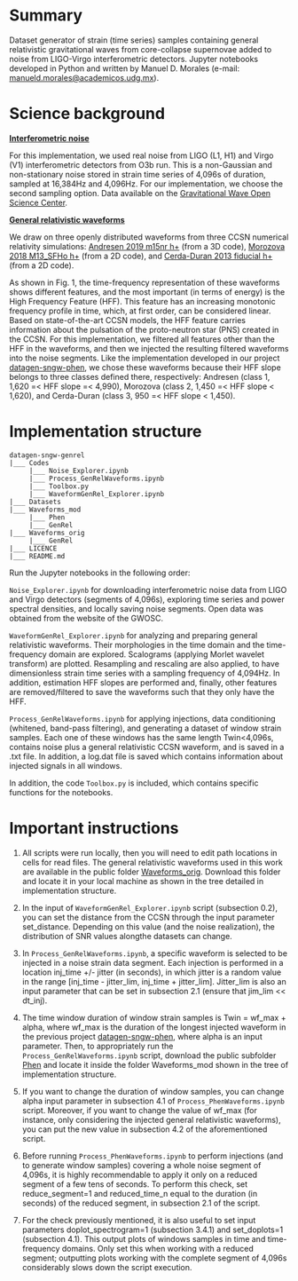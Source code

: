 # Summary

Dataset generator of strain (time series) samples containing general relativistic gravitational waves from core-collapse supernovae added to noise from LIGO-Virgo interferometric detectors. Jupyter notebooks developed in Python and written by Manuel D. Morales (e-mail: <manueld.morales@academicos.udg.mx>).


# Science background

<b><ins>Interferometric noise</ins></b>

For this implementation, we used real noise from LIGO (L1, H1) and Virgo (V1) interferometric detectors from O3b run. This is a non-Gaussian and non-stationary noise stored in strain time series of 4,096s of duration, sampled at 16,384Hz and 4,096Hz. For our implementation, we choose the second sampling option. Data available on the [Gravitational Wave Open Science Center](https://gwosc.org/).

<b><ins>General relativistic waveforms</ins></b>

We draw on three openly distributed waveforms from three CCSN numerical relativity simulations: [Andresen 2019 m15nr h+](https://doi.org/10.1093/mnras/stz990) (from a 3D code), [Morozova 2018 M13_SFHo h+](https://doi.org/10.3847/1538-4357/aac5f1) (from a 2D code), and [Cerda-Duran 2013 fiducial h+](https://iopscience.iop.org/article/10.1088/2041-8205/779/2/L18) (from a 2D code).

As shown in Fig. 1, the time-frequency representation of these waveforms shows different features, and the most important (in terms of energy) is the High Frequency Feature (HFF). This feature has an increasing monotonic frequency profile in time, which, at first order, can be considered linear. Based on state-of-the-art CCSN models, the HFF feature carries information about the pulsation of the proto-neutron star (PNS) created in the CCSN. For this implementation, we filtered all features other than the HFF in the waveforms, and then we injected the resulting filtered waveforms into the noise segments. Like the implementation developed in our project [datagen-sngw-phen](https://github.com/ManuelDMorales/datagen-sngw-phen), we chose these waveforms because their HFF slope belongs to three classes defined there, respectively: Andresen (class 1, 1,620 =< HFF slope =< 4,990), Morozova (class 2, 1,450 =< HFF slope < 1,620), and Cerda-Duran (class 3, 950 =< HFF slope < 1,450).

# Implementation structure

```
datagen-sngw-genrel
|___ Codes
     |___ Noise_Explorer.ipynb
     |___ Process_GenRelWaveforms.ipynb
     |___ Toolbox.py
     |___ WaveformGenRel_Explorer.ipynb
|___ Datasets
|___ Waveforms_mod
     |___ Phen
     |___ GenRel
|___ Waveforms_orig
     |___ GenRel
|___ LICENCE
|___ README.md
```

Run the Jupyter notebooks in the following order:

`Noise_Explorer.ipynb` for downloading interferometric noise data from LIGO and Virgo detectors (segments of 4,096s), exploring time series and power spectral densities, and locally saving noise segments. Open data was obtained from the website of the GWOSC.

`WaveformGenRel_Explorer.ipynb` for analyzing and preparing general relativistic waveforms. Their morphologies in the time domain and the time-frequency domain are explored. Scalograms (applying Morlet wavelet transform) are plotted. Resampling and rescaling are also applied, to have dimensionless strain time series with a sampling frequency of 4,094Hz. In addition, estimation HFF slopes are performed and, finally, other features are removed/filtered to save the waveforms such that they only have the HFF.

`Process_GenRelWaveforms.ipynb` for applying injections, data conditioning (whitened, band-pass filtering), and generating a dataset of window strain samples. Each one of these windows has the same length Twin<4,096s, contains noise plus a general relativistic CCSN waveform, and is saved in a .txt file. In addition, a log.dat file is saved which contains information about injected signals in all windows.

In addition, the code `Toolbox.py` is included, which contains specific functions for the notebooks.

# Important instructions

1. All scripts were run locally, then you will need to edit path locations in cells for read files. The general relativistic waveforms used in this work are available in the public folder [Waveforms_orig](https://drive.google.com/drive/folders/1IIUoJQ5gyzyqX7q3UhA53ws6la35QXE9?usp=sharing). Download this folder and locate it in your local machine as shown in the tree detailed in implementation structure.

2. In the input of `WaveformGenRel_Explorer.ipynb` script (subsection 0.2), you can set the distance from the CCSN through the input parameter set_distance. Depending on this value (and the noise realization), the distribution of SNR values alongthe datasets can change.

3. In `Process_GenRelWaveforms.ipynb`, a specific waveform is selected to be injected in a noise strain data segment. Each injection is performed in a location inj_time +/- jitter (in seconds), in which jitter is a random value in the range [inj_time - jitter_lim, inj_time + jitter_lim]. Jitter_lim is also an input parameter that can be set in subsection 2.1 (ensure that jim_lim << dt_inj).

4. The time window duration of window strain samples is Twin = wf_max + alpha, where wf_max is the duration of the longest injected waveform in the previous project [datagen-sngw-phen](https://github.com/ManuelDMorales/datagen-sngw-phen), where alpha is an input parameter. Then, to appropriately run the `Process_GenRelWaveforms.ipynb` script, download the public subfolder [Phen](https://drive.google.com/drive/folders/1zBhZcY6Gesn3Tsdb4psPeH4uPLRHGH5s?usp=sharing) and locate it inside the folder Waveforms_mod shown in the tree of implementation structure.
   
5. If you want to change the duration of window samples, you can change alpha input parameter in subsection 4.1 of `Process_PhenWaveforms.ipynb` script. Moreover, if you want to change the value of wf_max (for instance, only considering the injected general relativistic waveforms), you can put the new value in subsection 4.2 of the aforementioned script.

6. Before running `Process_PhenWaveforms.ipynb` to perform injections (and to generate window samples) covering a whole noise segment of 4,096s, it is highly recommendable to apply it only on a reduced segment of a few tens of seconds. To perform this check, set reduce_segment=1 and reduced_time_n equal to the duration (in seconds) of the reduced segment, in subsection 2.1 of the script.
   
7. For the check previously mentioned, it is also useful to set input parameters doplot_spectrogram=1 (subsection 3.4.1) and set_doplots=1 (subsection 4.1). This output plots of windows samples in time and time-frequency domains. Only set this when working with a reduced segment; outputting plots working with the complete segment of 4,096s considerably slows down the script execution. 
